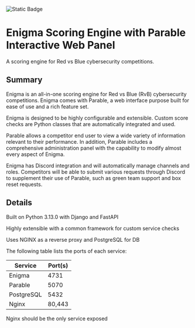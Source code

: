 ![Static Badge](https://img.shields.io/badge/Python-3.13.0-blue)
# Enigma Scoring Engine with Parable Interactive Web Panel
A scoring engine for Red vs Blue cybersecurity competitions.

## Summary
Enigma is an all-in-one scoring engine for Red vs Blue (RvB) cybersecurity competitions. Enigma comes with Parable, a web interface purpose built for ease of use and a rich feature set.

Enigma is designed to be highly configurable and extensible. Custom score checks are Python classes that are automatically integrated and used.

Parable allows a competitor end user to view a wide variety of information relevant to their performance. In addition, Parable includes a comprehensive administration panel with the capability to modify almost every aspect of Enigma.

Enigma has Discord integration and will automatically manage channels and roles. Competitors will be able to submit various requests through Discord to supplement their use of Parable, such as green team support and box reset requests.

## Details
Built on Python 3.13.0 with Django and FastAPI

Highly extensible with a common framework for custom service checks

Uses NGINX as a reverse proxy and PostgreSQL for DB

The following table lists the ports of each service:

| Service | Port(s) |
|---|---|
|Enigma|4731|
|Parable|5070|
|PostgreSQL|5432|
|Nginx|80,443|

Nginx should be the only service exposed
